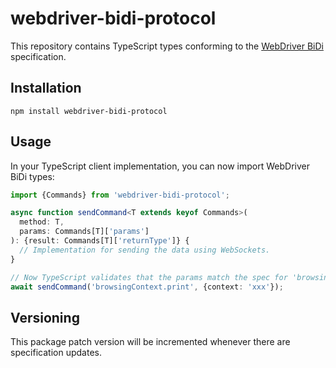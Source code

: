 # webdriver-bidi-protocol

This repository contains TypeScript types conforming to the [WebDriver
BiDi](https://w3c.github.io/webdriver-bidi/) specification.

## Installation

```
npm install webdriver-bidi-protocol
```

## Usage

In your TypeScript client implementation, you can now import WebDriver
BiDi types:

```ts
import {Commands} from 'webdriver-bidi-protocol';

async function sendCommand<T extends keyof Commands>(
  method: T,
  params: Commands[T]['params']
): {result: Commands[T]['returnType']} {
  // Implementation for sending the data using WebSockets.
}

// Now TypeScript validates that the params match the spec for 'browsingContext.print'.
await sendCommand('browsingContext.print', {context: 'xxx'});
```

## Versioning

This package patch version will be incremented whenever there are
specification updates. 